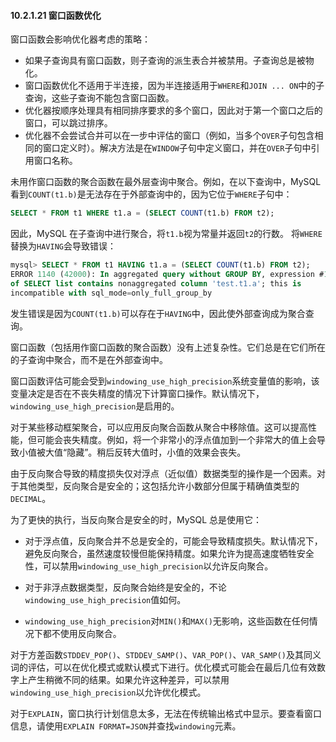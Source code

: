 #### 10.2.1.21 窗口函数优化

窗口函数会影响优化器考虑的策略：

- 如果子查询具有窗口函数，则子查询的派生表合并被禁用。子查询总是被物化。
- 窗口函数优化不适用于半连接，因为半连接适用于`WHERE`和`JOIN ... ON`中的子查询，这些子查询不能包含窗口函数。
- 优化器按顺序处理具有相同排序要求的多个窗口，因此对于第一个窗口之后的窗口，可以跳过排序。
- 优化器不会尝试合并可以在一步中评估的窗口（例如，当多个`OVER`子句包含相同的窗口定义时）。解决方法是在`WINDOW`子句中定义窗口，并在`OVER`子句中引用窗口名称。

未用作窗口函数的聚合函数在最外层查询中聚合。例如，在以下查询中，MySQL 看到`COUNT(t1.b)`是无法存在于外部查询中的，因为它位于`WHERE`子句中：
```sql
SELECT * FROM t1 WHERE t1.a = (SELECT COUNT(t1.b) FROM t2);
```

  因此，MySQL 在子查询中进行聚合，将`t1.b`视为常量并返回`t2`的行数。
将`WHERE`替换为`HAVING`会导致错误：
```sql
mysql> SELECT * FROM t1 HAVING t1.a = (SELECT COUNT(t1.b) FROM t2);
ERROR 1140 (42000): In aggregated query without GROUP BY, expression #1
of SELECT list contains nonaggregated column 'test.t1.a'; this is
incompatible with sql_mode=only_full_group_by
```
发生错误是因为`COUNT(t1.b)`可以存在于`HAVING`中，因此使外部查询成为聚合查询。

窗口函数（包括用作窗口函数的聚合函数）没有上述复杂性。它们总是在它们所在的子查询中聚合，而不是在外部查询中。

窗口函数评估可能会受到`windowing_use_high_precision`系统变量值的影响，该变量决定是否在不丧失精度的情况下计算窗口操作。默认情况下，`windowing_use_high_precision`是启用的。

对于某些移动框架聚合，可以应用反向聚合函数从聚合中移除值。这可以提高性能，但可能会丧失精度。例如，将一个非常小的浮点值加到一个非常大的值上会导致小值被大值“隐藏”。稍后反转大值时，小值的效果会丧失。

由于反向聚合导致的精度损失仅对浮点（近似值）数据类型的操作是一个因素。对于其他类型，反向聚合是安全的；这包括允许小数部分但属于精确值类型的`DECIMAL`。

为了更快的执行，当反向聚合是安全的时，MySQL 总是使用它：
- 对于浮点值，反向聚合并不总是安全的，可能会导致精度损失。默认情况下，避免反向聚合，虽然速度较慢但能保持精度。如果允许为提高速度牺牲安全性，可以禁用`windowing_use_high_precision`以允许反向聚合。
- 对于非浮点数据类型，反向聚合始终是安全的，不论`windowing_use_high_precision`值如何。

- `windowing_use_high_precision`对`MIN()`和`MAX()`无影响，这些函数在任何情况下都不使用反向聚合。

对于方差函数`STDDEV_POP()`、`STDDEV_SAMP()`、`VAR_POP()`、`VAR_SAMP()`及其同义词的评估，可以在优化模式或默认模式下进行。优化模式可能会在最后几位有效数字上产生稍微不同的结果。如果允许这种差异，可以禁用`windowing_use_high_precision`以允许优化模式。

对于`EXPLAIN`，窗口执行计划信息太多，无法在传统输出格式中显示。要查看窗口信息，请使用`EXPLAIN FORMAT=JSON`并查找`windowing`元素。
